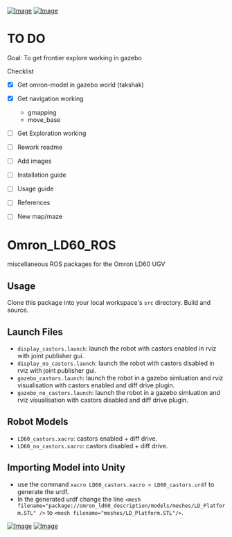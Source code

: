 [![Image](https://img.shields.io/badge/ROS-Noetic-purple.svg)](https://github.com/arthurgomes4)
[![Image](https://img.shields.io/badge/Gazebo-11.0.0-orange.svg)](https://github.com/arthurgomes4)

# TO DO  
Goal: To get frontier explore working in gazebo  

Checklist  
- [x] Get omron-model in gazebo world (takshak)  
- [x] Get navigation working  
    - gmapping
    - move_base
- [ ] Get Exploration working  
- [ ] Rework readme
- [ ] Add images  
- [ ] Installation guide  
- [ ] Usage guide  
- [ ] References  
- [ ] New map/maze  


# Omron_LD60_ROS
miscellaneous ROS packages for the Omron LD60 UGV

## Usage
Clone this package into your local workspace's `src` directory. Build and source.

## Launch Files
* `display_castors.launch`: launch the robot with castors enabled in rviz with joint publisher gui.
* `display_no_castors.launch`: launch the robot with castors disabled in rviz with joint publisher gui.
* `gazebo_castors.launch`: launch the robot in a gazebo simluation and rviz visualisation with castors enabled and diff drive plugin.
* `gazebo_no_castors.launch`: launch the robot in a gazebo simluation and rviz visualisation with castors disabled and diff drive plugin.

## Robot Models
* `LD60_castors.xacro`: castors enabled + diff drive.
* `LD60_no_castors.xacro`: castors disabled + diff drive.

## Importing Model into Unity
* use the command `xacro LD60_castors.xacro > LD60_castors.urdf` to generate the urdf.
* In the generated urdf change the line `<mesh filename="package://omron_ld60_description/models/meshes/LD_Platform.STL" />` to `<mesh filename="meshes/LD_Platform.STL"/>`.


[![Image](https://img.shields.io/badge/developed%20using-VSCode-green.svg)](https://code.visualstudio.com/)
[![Image](https://img.shields.io/badge/Developer-arthurgomes4-blue.svg)](https://github.com/arthurgomes4)
